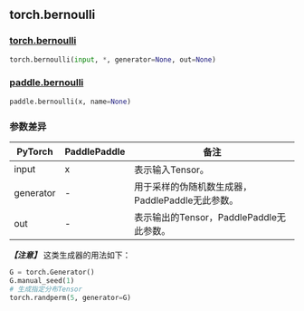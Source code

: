 ## torch.bernoulli
### [torch.bernoulli](https://pytorch.org/docs/stable/generated/torch.bernoulli.html?highlight=bernoulli#torch.bernoulli)
```python
torch.bernoulli(input, *, generator=None, out=None)
```
### [paddle.bernoulli](https://www.paddlepaddle.org.cn/documentation/docs/zh/api/paddle/bernoulli_cn.html#bernoulli)
```python
paddle.bernoulli(x, name=None)
```
### 参数差异
| PyTorch       | PaddlePaddle | 备注                                                   |
| ------------- | ------------ | ------------------------------------------------------ |
| input          | x        | 表示输入Tensor。                                     |
| generator        | -            | 用于采样的伪随机数生成器，PaddlePaddle无此参数。                   |
| out           | -            | 表示输出的Tensor，PaddlePaddle无此参数。               |

***【注意】*** 这类生成器的用法如下：
```python
G = torch.Generator()
G.manual_seed(1)
# 生成指定分布Tensor
torch.randperm(5, generator=G)
```
